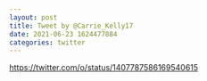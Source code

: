 ```yaml
--- 
layout: post 
title: Tweet by @Carrie_Kelly17 
date: 2021-06-23 1624477884 
categories: twitter 
--- 
```

https://twitter.com/o/status/1407787586169540615